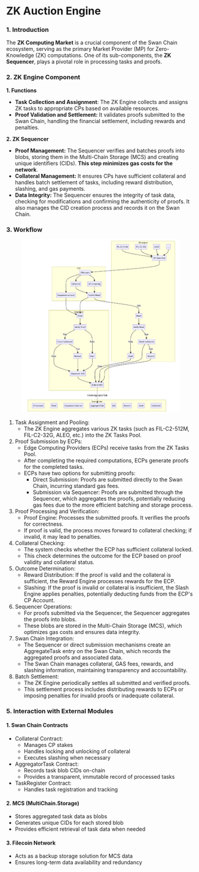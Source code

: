 # ZK Auction Engine

### 1. Introduction

The **ZK Computing Market** is a crucial component of the Swan Chain ecosystem, serving as the primary Market Provider (MP) for Zero-Knowledge (ZK) computations. One of its sub-components, the **ZK Sequencer**, plays a pivotal role in processing tasks and proofs.

### 2.  ZK Engine Component

**1. Functions**

* **Task Collection and Assignment**: The ZK Engine collects and assigns ZK tasks to appropriate CPs based on available resources.
* **Proof Validation and Settlement:** It validates proofs submitted to the Swan Chain, handling the financial settlement, including rewards and penalties.

**2. ZK Sequencer**

* **Proof Management:** The Sequencer verifies and batches proofs into blobs, storing them in the Multi-Chain Storage (MCS) and creating unique identifiers (CIDs). **This step minimizes gas costs for the network**.
* **Collateral Management:** It ensures CPs have sufficient collateral and handles batch settlement of tasks, including reward distribution, slashing, and gas payments.
* **Data Integrity:** The Sequencer ensures the integrity of task data, checking for modifications and confirming the authenticity of proofs. It also manages the CID creation process and records it on the Swan Chain.

### 3. Workflow

<figure><img src="../../../.gitbook/assets/image (1) (1) (1) (1) (1) (1) (1).png" alt=""><figcaption></figcaption></figure>

1. Task Assignment and Pooling:
   * The ZK Engine aggregates various ZK tasks (such as FIL-C2-512M, FIL-C2-32G, ALEO, etc.) into the ZK Tasks Pool.
2. Proof Submission by ECPs:
   * Edge Computing Providers (ECPs) receive tasks from the ZK Tasks Pool.
   * After completing the required computations, ECPs generate proofs for the completed tasks.
   * ECPs have two options for submitting proofs:
     * Direct Submission: Proofs are submitted directly to the Swan Chain, incurring standard gas fees.
     * Submission via Sequencer: Proofs are submitted through the Sequencer, which aggregates the proofs, potentially reducing gas fees due to the more efficient batching and storage process.
3. Proof Processing and Verification:
   * Proof Engine: Processes the submitted proofs. It verifies the proofs for correctness.
   * If proof is valid, the process moves forward to collateral checking; if invalid, it may lead to penalties.
4. Collateral Checking:
   * The system checks whether the ECP has sufficient collateral locked.
   * This check determines the outcome for the ECP based on proof validity and collateral status.
5. Outcome Determination:
   * Reward Distribution: If the proof is valid and the collateral is sufficient, the Reward Engine processes rewards for the ECP.
   * Slashing: If the proof is invalid or collateral is insufficient, the Slash Engine applies penalties, potentially deducting funds from the ECP's CP Account.
6. Sequencer Operations:
   * For proofs submitted via the Sequencer, the Sequencer aggregates the proofs into blobs.
   * These blobs are stored in the Multi-Chain Storage (MCS), which optimizes gas costs and ensures data integrity.
7. Swan Chain Integration:
   * The Sequencer or direct submission mechanisms create an AggregateTask entry on the Swan Chain, which records the aggregated proofs and associated data.
   * The Swan Chain manages collateral, GAS fees, rewards, and slashing information, maintaining transparency and accountability.
8. Batch Settlement:
   * The ZK Engine periodically settles all submitted and verified proofs.
   * This settlement process includes distributing rewards to ECPs or imposing penalties for invalid proofs or inadequate collateral.

### 5. Interaction with External Modules

#### 1. Swan Chain Contracts

* Collateral Contract:
  * Manages CP stakes
  * Handles locking and unlocking of collateral
  * Executes slashing when necessary
* AggregatorTask Contract:
  * Records task blob CIDs on-chain
  * Provides a transparent, immutable record of processed tasks
* TaskRegister Contract:
  * Handles task registration and tracking

#### 2. MCS (MultiChain.Storage)&#x20;

* Stores aggregated task data as blobs
* Generates unique CIDs for each stored blob
* Provides efficient retrieval of task data when needed

#### 3.  Filecoin Network

* Acts as a backup storage solution for MCS data
* Ensures long-term data availability and redundancy
